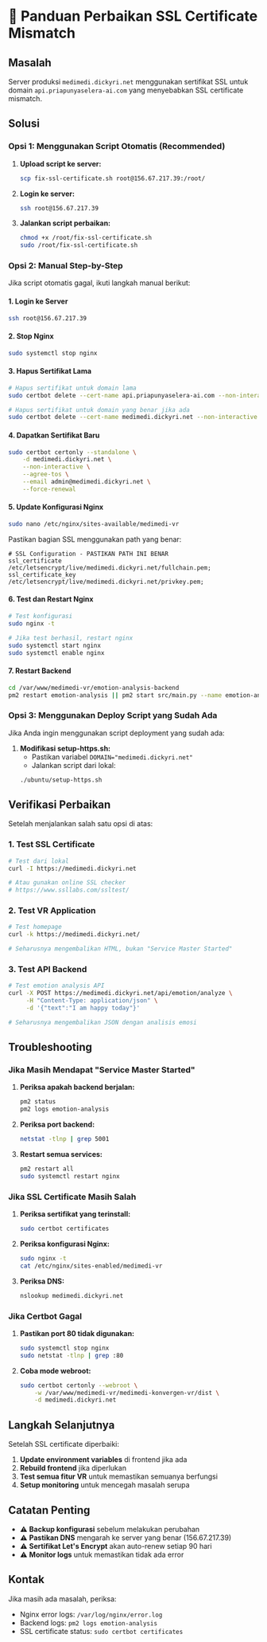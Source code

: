 # 🔧 Panduan Perbaikan SSL Certificate Mismatch

## Masalah
Server produksi `medimedi.dickyri.net` menggunakan sertifikat SSL untuk domain `api.priapunyaselera-ai.com` yang menyebabkan SSL certificate mismatch.

## Solusi

### Opsi 1: Menggunakan Script Otomatis (Recommended)

1. **Upload script ke server:**
   ```bash
   scp fix-ssl-certificate.sh root@156.67.217.39:/root/
   ```

2. **Login ke server:**
   ```bash
   ssh root@156.67.217.39
   ```

3. **Jalankan script perbaikan:**
   ```bash
   chmod +x /root/fix-ssl-certificate.sh
   sudo /root/fix-ssl-certificate.sh
   ```

### Opsi 2: Manual Step-by-Step

Jika script otomatis gagal, ikuti langkah manual berikut:

#### 1. Login ke Server
```bash
ssh root@156.67.217.39
```

#### 2. Stop Nginx
```bash
sudo systemctl stop nginx
```

#### 3. Hapus Sertifikat Lama
```bash
# Hapus sertifikat untuk domain lama
sudo certbot delete --cert-name api.priapunyaselera-ai.com --non-interactive

# Hapus sertifikat untuk domain yang benar jika ada
sudo certbot delete --cert-name medimedi.dickyri.net --non-interactive
```

#### 4. Dapatkan Sertifikat Baru
```bash
sudo certbot certonly --standalone \
    -d medimedi.dickyri.net \
    --non-interactive \
    --agree-tos \
    --email admin@medimedi.dickyri.net \
    --force-renewal
```

#### 5. Update Konfigurasi Nginx
```bash
sudo nano /etc/nginx/sites-available/medimedi-vr
```

Pastikan bagian SSL menggunakan path yang benar:
```nginx
# SSL Configuration - PASTIKAN PATH INI BENAR
ssl_certificate /etc/letsencrypt/live/medimedi.dickyri.net/fullchain.pem;
ssl_certificate_key /etc/letsencrypt/live/medimedi.dickyri.net/privkey.pem;
```

#### 6. Test dan Restart Nginx
```bash
# Test konfigurasi
sudo nginx -t

# Jika test berhasil, restart nginx
sudo systemctl start nginx
sudo systemctl enable nginx
```

#### 7. Restart Backend
```bash
cd /var/www/medimedi-vr/emotion-analysis-backend
pm2 restart emotion-analysis || pm2 start src/main.py --name emotion-analysis --interpreter python3
```

### Opsi 3: Menggunakan Deploy Script yang Sudah Ada

Jika Anda ingin menggunakan script deployment yang sudah ada:

1. **Modifikasi setup-https.sh:**
   - Pastikan variabel `DOMAIN="medimedi.dickyri.net"`
   - Jalankan script dari lokal:
   ```bash
   ./ubuntu/setup-https.sh
   ```

## Verifikasi Perbaikan

Setelah menjalankan salah satu opsi di atas:

### 1. Test SSL Certificate
```bash
# Test dari lokal
curl -I https://medimedi.dickyri.net

# Atau gunakan online SSL checker
# https://www.ssllabs.com/ssltest/
```

### 2. Test VR Application
```bash
# Test homepage
curl -k https://medimedi.dickyri.net/

# Seharusnya mengembalikan HTML, bukan "Service Master Started"
```

### 3. Test API Backend
```bash
# Test emotion analysis API
curl -X POST https://medimedi.dickyri.net/api/emotion/analyze \
     -H "Content-Type: application/json" \
     -d '{"text":"I am happy today"}'

# Seharusnya mengembalikan JSON dengan analisis emosi
```

## Troubleshooting

### Jika Masih Mendapat "Service Master Started"

1. **Periksa apakah backend berjalan:**
   ```bash
   pm2 status
   pm2 logs emotion-analysis
   ```

2. **Periksa port backend:**
   ```bash
   netstat -tlnp | grep 5001
   ```

3. **Restart semua services:**
   ```bash
   pm2 restart all
   sudo systemctl restart nginx
   ```

### Jika SSL Certificate Masih Salah

1. **Periksa sertifikat yang terinstall:**
   ```bash
   sudo certbot certificates
   ```

2. **Periksa konfigurasi Nginx:**
   ```bash
   sudo nginx -t
   cat /etc/nginx/sites-enabled/medimedi-vr
   ```

3. **Periksa DNS:**
   ```bash
   nslookup medimedi.dickyri.net
   ```

### Jika Certbot Gagal

1. **Pastikan port 80 tidak digunakan:**
   ```bash
   sudo systemctl stop nginx
   sudo netstat -tlnp | grep :80
   ```

2. **Coba mode webroot:**
   ```bash
   sudo certbot certonly --webroot \
       -w /var/www/medimedi-vr/medimedi-konvergen-vr/dist \
       -d medimedi.dickyri.net
   ```

## Langkah Selanjutnya

Setelah SSL certificate diperbaiki:

1. **Update environment variables** di frontend jika ada
2. **Rebuild frontend** jika diperlukan
3. **Test semua fitur VR** untuk memastikan semuanya berfungsi
4. **Setup monitoring** untuk mencegah masalah serupa

## Catatan Penting

- ⚠️ **Backup konfigurasi** sebelum melakukan perubahan
- ⚠️ **Pastikan DNS** mengarah ke server yang benar (156.67.217.39)
- ⚠️ **Sertifikat Let's Encrypt** akan auto-renew setiap 90 hari
- ⚠️ **Monitor logs** untuk memastikan tidak ada error

## Kontak

Jika masih ada masalah, periksa:
- Nginx error logs: `/var/log/nginx/error.log`
- Backend logs: `pm2 logs emotion-analysis`
- SSL certificate status: `sudo certbot certificates`